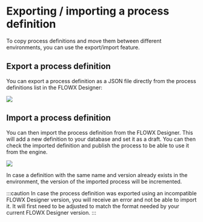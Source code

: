 # Exporting / importing a process definition

To copy process definitions and move them between different environments, you can use the export/import feature.

## Export a process definition

You can export a process definition as a JSON file directly from the process definitions list in the FLOWX Designer:

![](https://s3.eu-west-1.amazonaws.com/docx.flowx.ai/2.14/pf_export_definition.gif)

## Import a process definition

You can then import the process definition from the FLOWX Designer. This will add a new definition to your database and set it as a draft. You can then check the imported definition and publish the process to be able to use it from the engine.

![](https://s3.eu-west-1.amazonaws.com/docx.flowx.ai/2.14/pf_import_proc.gif)

In case a definition with the same name and version already exists in the environment, the version of the imported process will be incremented.

:::caution
In case the process definition was exported using an incompatible FLOWX Designer version, you will receive an error and not be able to import it. It will first need to be adjusted to match the format needed by your current FLOWX Designer version.
:::